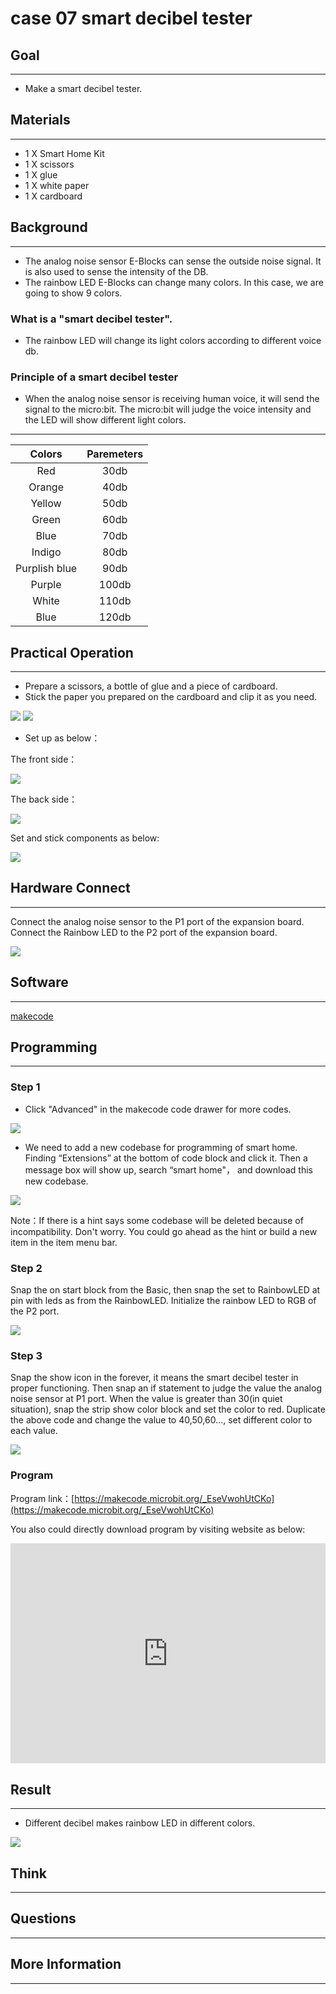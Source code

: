 # case 07 smart decibel tester

## Goal
---

- Make a smart decibel tester.

## Materials
---

- 1 X Smart Home Kit
- 1 X scissors
- 1 X glue
- 1 X white paper
- 1 X cardboard

## Background
---

- The analog noise sensor E-Blocks can sense the outside noise signal. It is also used to sense the intensity of the DB.
- The rainbow LED E-Blocks can change many colors. In this case, we are going to show 9 colors.

### What is a "smart decibel tester". 

- The rainbow LED will change its light colors according to different voice db.

### Principle of a smart decibel tester

- When the analog noise sensor is receiving human voice, it will send the signal to the micro:bit. The micro:bit will judge the voice intensity and the LED will show different light colors. 

---

Colors | Paremeters 
:-: | :-: 
Red|30db
Orange|40db
Yellow|50db
Green|60db
Blue|70db
Indigo|80db
Purplish blue|90db
Purple|100db
White|110db
Blue|120db

## Practical Operation
---

- Prepare a scissors, a bottle of glue and a piece of cardboard.
- Stick the paper you prepared on the cardboard and clip it as you need.

![](./images/iNQDeE5.jpg)
![](./images/lPcTNho.jpg)

- Set up as below：

The front side：

![](./images/DU35Etf.jpg)


The back side：

![](./images/T9ucg1r.jpg)

Set and stick components as below:

![](./images/MMB2HnH.jpg)


## Hardware Connect
---
Connect the analog noise sensor to the P1 port of the expansion board.
Connect the Rainbow LED to the P2 port of the expansion board.

![](./images/O4eOdnZ.jpg)

## Software
---
[makecode](https://makecode.microbit.org/#)
 

## Programming
---
### Step 1

- Click "Advanced" in the makecode code drawer for more codes.

![](./images/2qCyzQ7.png)

- We need to add a new codebase for programming of smart home. Finding “Extensions” at the bottom of code block and click it. Then a message box will show up, search “smart home"， and download this new codebase.

![](./images/OY706rv.png)

Note：If there is a hint says some codebase will be deleted because of incompatibility. Don't worry. You could go ahead as the hint or build a new item in the item menu bar.

### Step 2

Snap the on start block from the Basic, then snap the set to RainbowLED at pin with leds as from the RainbowLED. Initialize the rainbow LED to RGB of the P2 port.

![](./images/1912tDD.png)

### Step 3

Snap the show icon in the forever, it means the smart decibel tester in proper functioning.
Then snap an if statement to judge the value the analog noise sensor at P1 port.
When the value is greater than 30(in quiet situation), snap the strip show color block and set the color to red.
Duplicate the above code and change the value to 40,50,60..., set different color to each value.

![](./images/EdCZok5.png)



### Program

Program link：[https://makecode.microbit.org/_EseVwohUtCKo](https://makecode.microbit.org/_EseVwohUtCKo)

You also could directly download program by visiting website as below:

<div style="position:relative;height:0;padding-bottom:70%;overflow:hidden;"><iframe style="position:absolute;top:0;left:0;width:100%;height:100%;" src="https://makecode.microbit.org/#pub:_EseVwohUtCKo" frameborder="0" sandbox="allow-popups allow-forms allow-scripts allow-same-origin"></iframe></div>  

## Result
---

- Different decibel makes rainbow LED in different colors.

![](./images/q2sED7W.gif)

## Think
---



## Questions
---


## More Information 
---


